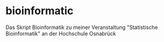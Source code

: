 # bioinformatic
Das Skript Bioinformatik zu meiner Veranstaltung "Statistische Bioinformatik" an der Hochschule Osnabrück
